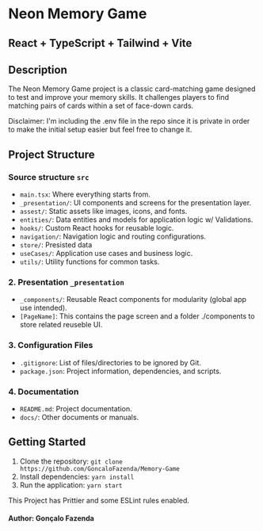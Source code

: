# Neon Memory Game

## React + TypeScript + Tailwind + Vite

## Description

The Neon Memory Game project is a classic card-matching game designed to test and improve your memory skills. It challenges players to find matching pairs of cards within a set of face-down cards.

Disclaimer: I'm including the .env file in the repo since it is private in order to make the initial setup easier but feel free to change it.

## Project Structure

### Source structure `src`

-   `main.tsx`: Where everything starts from.
-   `_presentation/`: UI components and screens for the presentation layer.
-   `assest/`: Static assets like images, icons, and fonts.
-   `entities/`: Data entities and models for application logic w/ Validations.
-   `hooks/`: Custom React hooks for reusable logic.
-   `navigation/`: Navigation logic and routing configurations.
-   `store/`: Presisted data
-   `useCases/`: Application use cases and business logic.
-   `utils/`: Utility functions for common tasks.

### 2. Presentation `_presentation`

-   `_components/`: Reusable React components for modularity (global app use intended).
-   `[PageName]`: This contains the page screen and a folder ./components to store related reuseble UI.

### 3. Configuration Files

-   `.gitignore`: List of files/directories to be ignored by Git.
-   `package.json`: Project information, dependencies, and scripts.

### 4. Documentation

-   `README.md`: Project documentation.
-   `docs/`: Other documents or manuals.

## Getting Started

1. Clone the repository: `git clone https://github.com/GoncaloFazenda/Memory-Game`
2. Install dependencies: `yarn install`
3. Run the application: `yarn start`

This Project has Prittier and some ESLint rules enabled.

#### Author: Gonçalo Fazenda

